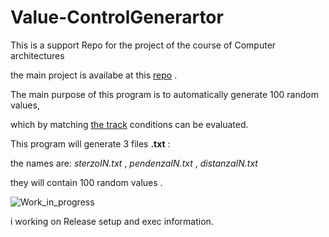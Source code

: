 # Value-ControlGenerartor

This is a support Repo for the project of the course of Computer architectures

the main project is availabe at this [repo](https://github.com/DanerSound/ProgettoArchitetture-) .

The main purpose of this program is to automatically generate 100 random values,

which by matching [the track](https://github.com/DanerSound/ProgettoArchitetture-/blob/master/ProgettoAE_aa_17-18%20finale.pdf) conditions can be evaluated.

This program will generate 3 files **.txt** : 

the names are: _sterzoIN.txt_ , _pendenzaIN.txt_ , _distanzaIN.txt_

they will contain 100 random values .

  ![Work_in_progress](http://cliffordgarstang.com/wp-content/uploads/2013/01/Work_in_progress.png)
  
  i working on Release setup and exec information.

